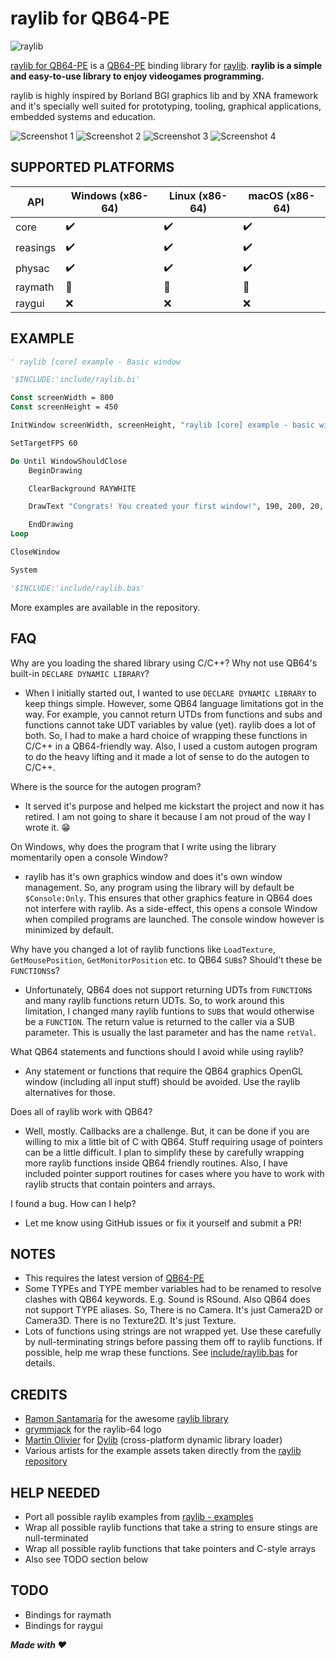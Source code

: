 # raylib for QB64-PE

![raylib](/assets/logo/raylib-64.png)

[raylib for QB64-PE](https://github.com/a740g/raylib-64) is a [QB64-PE](https://github.com/QB64-Phoenix-Edition/QB64pe) binding library for [raylib](https://www.raylib.com).
**raylib is a simple and easy-to-use library to enjoy videogames programming.**

raylib is highly inspired by Borland BGI graphics lib and by XNA framework and it's specially well suited for prototyping, tooling, graphical applications, embedded systems and education.

![Screenshot 1](assets/screenshot/screenshot1.png)
![Screenshot 2](assets/screenshot/screenshot2.png)
![Screenshot 3](assets/screenshot/screenshot3.png)
![Screenshot 4](assets/screenshot/screenshot4.png)

## SUPPORTED PLATFORMS

| API | Windows (x86-64) | Linux (x86-64) | macOS (x86-64) |
| --- | ---------------- | -------------- | -------------- |
| core | :heavy_check_mark: | :heavy_check_mark: | :heavy_check_mark: |
| reasings | :heavy_check_mark: | :heavy_check_mark: | :heavy_check_mark: |
| physac | :heavy_check_mark: | :heavy_check_mark: | :heavy_check_mark: |
| raymath | :construction: | :construction: | :construction: |
| raygui | :x: | :x: | :x: |

## EXAMPLE

```vb
' raylib [core] example - Basic window

'$INCLUDE:'include/raylib.bi'

Const screenWidth = 800
Const screenHeight = 450

InitWindow screenWidth, screenHeight, "raylib [core] example - basic window"

SetTargetFPS 60

Do Until WindowShouldClose
    BeginDrawing

    ClearBackground RAYWHITE

    DrawText "Congrats! You created your first window!", 190, 200, 20, LIGHTGRAY

    EndDrawing
Loop

CloseWindow

System

'$INCLUDE:'include/raylib.bas'
```

More examples are available in the repository.

## FAQ

Why are you loading the shared library using C/C++? Why not use QB64's built-in `DECLARE DYNAMIC LIBRARY`?

- When I initially started out, I wanted to use `DECLARE DYNAMIC LIBRARY` to keep things simple. However, some QB64 language limitations got in the way. For example, you cannot return UTDs from functions and subs and functions cannot take UDT variables by value (yet). raylib does a lot of both. So, I had to make a hard choice of wrapping these functions in C/C++ in a QB64-friendly way. Also, I used a custom autogen program to do the heavy lifting and it made a lot of sense to do the autogen to C/C++.

Where is the source for the autogen program?

- It served it's purpose and helped me kickstart the project and now it has retired. I am not going to share it because I am not proud of the way I wrote it. 😁

On Windows, why does the program that I write using the library momentarily open a console Window?

- raylib has it's own graphics window and does it's own window management. So, any program using the library will by default be `$Console:Only`. This ensures that other graphics feature in QB64 does not interfere with raylib. As a side-effect, this opens a console Window when compiled programs are launched. The console window however is minimized by default.

Why have you changed a lot of raylib functions like `LoadTexture`, `GetMousePosition`, `GetMonitorPosition` etc. to QB64 `SUB`s? Should't these be `FUNCTIONS`s?

- Unfortunately, QB64 does not support returning UDTs from `FUNCTION`s and many raylib functions return UDTs. So, to work around this limitation, I changed many raylib funtions to `SUB`s that would otherwise be a `FUNCTION`. The return value is returned to the caller via a SUB parameter. This is usually the last parameter and has the name `retVal`.

What QB64 statements and functions should I avoid while using raylib?

- Any statement or functions that require the QB64 graphics OpenGL window (including all input stuff) should be avoided. Use the raylib alternatives for those.

Does all of raylib work with QB64?

- Well, mostly. Callbacks are a challenge. But, it can be done if you are willing to mix a little bit of C with QB64. Stuff requiring usage of pointers can be a little difficult. I plan to simplify these by carefully wrapping more raylib functions inside QB64 friendly routines. Also, I have included pointer support routines for cases where you have to work with raylib structs that contain pointers and arrays.

I found a bug. How can I help?

- Let me know using GitHub issues or fix it yourself and submit a PR!

## NOTES

- This requires the latest version of [QB64-PE](https://github.com/QB64-Phoenix-Edition/QB64pe/releases)
- Some TYPEs and TYPE member variables had to be renamed to resolve clashes with QB64 keywords. E.g. Sound is RSound. Also QB64 does not support TYPE aliases. So, There is no Camera. It's just Camera2D or Camera3D. There is no Texture2D. It's just Texture.
- Lots of functions using strings are not wrapped yet. Use these carefully by null-terminating strings before passing them off to raylib functions. If possible, help me wrap these functions. See [include/raylib.bas](include/raylib.bas) for details.

## CREDITS

- [Ramon Santamaria](https://github.com/raysan5) for the awesome [raylib library](https://github.com/raysan5/raylib)
- [grymmjack](https://16colo.rs/artist/grymmjack) for the raylib-64 logo
- [Martin Olivier](https://github.com/martin-olivier) for [Dylib](https://github.com/martin-olivier/dylib) (cross-platform dynamic library loader)
- Various artists for the example assets taken directly from the [raylib repository](https://github.com/raysan5/raylib/tree/master/examples)

## HELP NEEDED

- Port all possible raylib examples from [raylib - examples](https://github.com/raysan5/raylib/tree/master/examples)
- Wrap all possible raylib functions that take a string to ensure stings are null-terminated
- Wrap all possible raylib functions that take pointers and C-style arrays
- Also see TODO section below

## TODO

- Bindings for raymath
- Bindings for raygui

***Made with ❤️***
